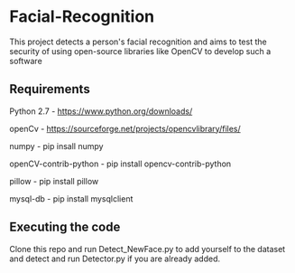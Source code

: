 # Facial-Recognition
This project detects a person's facial recognition and aims to test the security of using open-source libraries like OpenCV to develop such a software

## Requirements
Python 2.7            -  https://www.python.org/downloads/

openCv                -  https://sourceforge.net/projects/opencvlibrary/files/

numpy                 -  pip insall numpy

openCV-contrib-python - pip install opencv-contrib-python

pillow                - pip install pillow

mysql-db              - pip install mysqlclient

## Executing the code
Clone this repo and run Detect_NewFace.py to add yourself to the dataset and detect and run Detector.py if you are already added.
